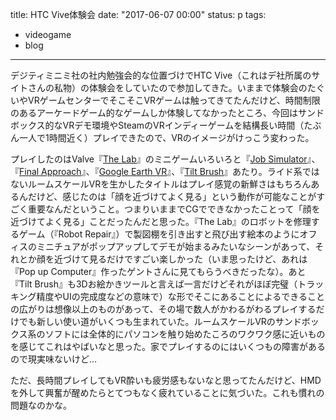 title: HTC Vive体験会
date: "2017-06-07 00:00"
status: p
tags:
- videogame
- blog
---

デジティミニミ社の社内勉強会的な位置づけでHTC Vive（これはデ社所属のサイトさんの私物）の体験会をしていたので参加してきた。いままで体験会のたぐいやVRゲームセンターでそこそこVRゲームは触ってきてたんだけど、時間制限のあるアーケードゲーム的なゲームしか体験してなかったところ、今回はサンドボックス的なVRデモ環境やSteamのVRインディーゲームを結構長い時間（たぶん一人で1時間近く）プレイできたので、VRのイメージがけっこう変わった。

プレイしたのはValve『[The Lab](http://store.steampowered.com/app/450390/The_Lab/)』のミニゲームいろいろと『[Job Simulator](http://store.steampowered.com/app/448280/Job_Simulator/)』、『[Final Approach](http://store.steampowered.com/app/380670/Final_Approach/)』、『[Google Earth VR](http://store.steampowered.com/app/348250/Google_Earth_VR/)』、『[Tilt Brush](http://store.steampowered.com/app/327140/Tilt_Brush/)』あたり。ライド系ではないルームスケールVRを生かしたタイトルはプレイ感覚の新鮮さはもちろんあるんだけど、感じたのは「顔を近づけてよく見る」という動作が可能なことがすごく重要なんだということ。つまりいままでCGでできなかったことって「顔を近づけてよく見る」ことだったんだと思った。『The Lab』のロボットを修理するゲーム（『Robot Repair』）で製図棚を引き出すと飛び出す絵本のようにオフィスのミニチュアがポップアップしてデモが始まるみたいなシーンがあって、それとか顔を近づけて見るだけですごい楽しかった（いま思ったけど、あれは『Pop up Computer』作ったゲントさんに見てもらうべきだったな）。あと『Tilt Brush』も3Dお絵かきツールと言えば一言だけどそれがほぼ完璧（トラッキング精度やUIの完成度などの意味で）な形でそこにあることによるできることの広がりは想像以上のものがあって、その場で数人がかわるがわるプレイするだけでも新しい使い道がいくつも生まれていた。ルームスケールVRのサンドボックス系のソフトには全体的にパソコンを触り始めたころのワクワク感に近いものを感じてこれはやばいなと思った。家でプレイするのにはいくつもの障害があるので現実味ないけど…

ただ、長時間プレイしてもVR酔いも疲労感もないなと思ってたんだけど、HMDを外して興奮が醒めたらとてつもなく疲れていることに気づいた。これも慣れの問題なのかな。
